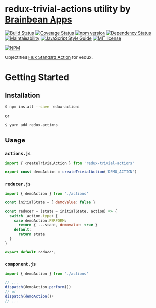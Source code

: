 # redux-trivial-actions utility by [Brainbean Apps](https://brainbeanapps.com)

[![Build Status](https://img.shields.io/travis/brainbeanapps/redux-trivial-actions.svg)](https://travis-ci.org/brainbeanapps/redux-trivial-actions)
[![Coverage Status](https://img.shields.io/coveralls/github/brainbeanapps/redux-trivial-actions.svg)](https://coveralls.io/github/brainbeanapps/redux-trivial-actions?branch=master)
[![npm version](https://badge.fury.io/js/redux-trivial-actions.svg)](https://badge.fury.io/js/redux-trivial-actions)
[![Dependency Status](https://img.shields.io/librariesio/github/brainbeanapps/redux-trivial-actions.svg)](https://libraries.io/github/brainbeanapps/redux-trivial-actions)
[![Maintainability](https://api.codeclimate.com/v1/badges/7bc1d042685cb025fb9e/maintainability)](https://codeclimate.com/github/brainbeanapps/redux-trivial-actions/maintainability)
[![JavaScript Style Guide](https://img.shields.io/badge/code_style-standard-brightgreen.svg)](https://standardjs.com)
[![MIT license](http://img.shields.io/badge/license-MIT-brightgreen.svg)](http://opensource.org/licenses/MIT)

[![NPM](https://nodei.co/npm/redux-trivial-actions.png?downloads=true)](https://nodei.co/npm/redux-trivial-actions/)

Objectified [Flux Standard Action](https://github.com/acdlite/flux-standard-action) for Redux.

# Getting Started

## Installation

```bash
$ npm install --save redux-actions
```

or

```bash
$ yarn add redux-actions
```

## Usage

### `actions.js`

```js
import { createTrivialAction } from 'redux-trivial-actions'

export const demoAction = createTrivialAction('DEMO_ACTION')
```

### `reducer.js`

```js
import { demoAction } from './actions'

const initialState = { demoValue: false }

const reducer = (state = initialState, action) => {
  switch (action.type) {
    case demoAction.PERFORM:
      return { ...state, demoValue: true }
    default:
      return state
  }
}

export default reducer;
```

### `component.js`

```js
import { demoAction } from './actions'

// ...
dispatch(demoAction.perform())
// or
dispatch(demoAction())
// ...
```
